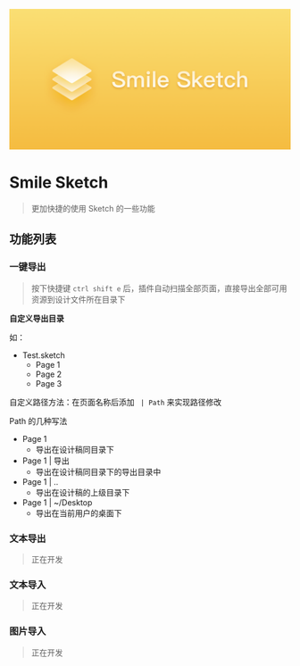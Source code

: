 ![](card.png)

# Smile Sketch

> 更加快捷的使用 Sketch 的一些功能

## 功能列表

### 一键导出

> 按下快捷键 `ctrl shift e` 后，插件自动扫描全部页面，直接导出全部可用资源到设计文件所在目录下

**自定义导出目录**

如：

- Test.sketch
  - Page 1
  - Page 2
  - Page 3

自定义路径方法：在页面名称后添加 ` | Path` 来实现路径修改

Path 的几种写法

- Page 1
  - 导出在设计稿同目录下
- Page 1 | 导出
  - 导出在设计稿同目录下的导出目录中
- Page 1 | ..
  - 导出在设计稿的上级目录下
- Page 1 | ~/Desktop
  - 导出在当前用户的桌面下

### 文本导出

> 正在开发

### 文本导入

> 正在开发

### 图片导入

> 正在开发
